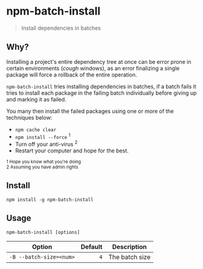 # npm-batch-install

> Install dependencies in batches

## Why?
Installing a project's entire dependency tree at once can be error prone in certain environments (*cough* windows), as an error finalizing a single package will force a rollback of the entire operation.

`npm-batch-install` tries installing dependencies in batches, if a batch fails it tries to install each package in the failing batch individually before giving up and marking it as failed.

You many then install the failed packages using one or more of the techniques below:
* `npm cache clear`
* `npm install --force` <sup>1</sup>
* Turn off your anti-virus <sup>2</sup>
* Restart your computer and hope for the best.

<small>1 Hope you know what you're doing </small> <br />
<small>2 Assuming you have admin rights</small>


## Install
`npm install -g npm-batch-install`

## Usage
`npm-batch-install [options]`

| Option  |  Default | Description
|-|-:|-|
|`-B --batch-size=<num>`|`4`|The batch size|
